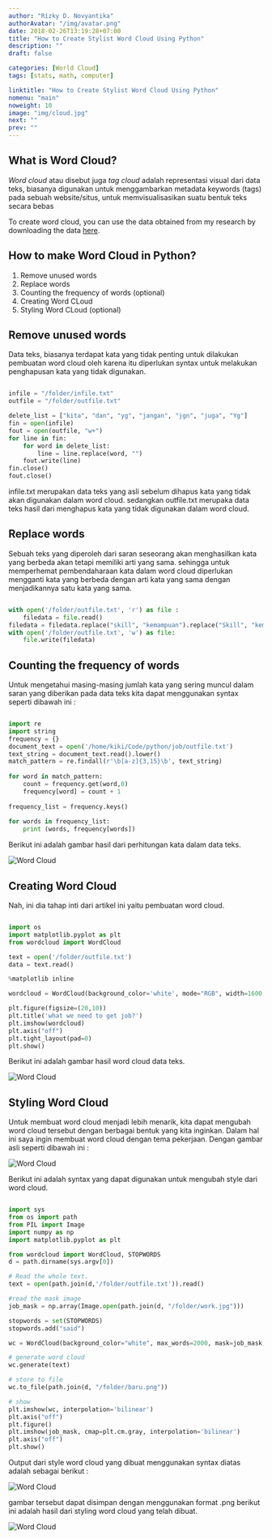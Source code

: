 ```yaml
---
author: "Rizky D. Novyantika"
authorAvatar: "/img/avatar.png"
date: 2018-02-26T13:19:28+07:00
title: "How to Create Stylist Word Cloud Using Python"
description: ""
draft: false

categories: [World Cloud]
tags: [stats, math, computer]

linktitle: "How to Create Stylist Word Cloud Using Python"
nomenu: "main"
noweight: 10
image: "img/cloud.jpg"
next: ""
prev: ""
---
```


## What is Word Cloud?

_Word cloud_ atau disebut juga _tag cloud_ adalah representasi visual dari data teks, biasanya digunakan untuk menggambarkan metadata keywords (tags) pada sebuah website/situs, untuk memvisualisasikan suatu bentuk teks secara bebas

To create word cloud, you can use the data obtained from my research by downloading the data [here](https://raw.githubusercontent.com/rizkynovyantika/marketingstrategies/master/word%20cloud%20/suggestion). 

## How to make Word Cloud in Python?

1. Remove unused words
2. Replace words
3. Counting the frequency of words (optional)
4. Creating Word CLoud
5. Styling Word CLoud (optional)

## Remove unused words

Data teks, biasanya terdapat kata yang tidak penting untuk dilakukan pembuatan word cloud oleh karena itu diperlukan syntax untuk melakukan penghapusan kata yang tidak digunakan. 

```python

infile = "/folder/infile.txt"
outfile = "/folder/outfile.txt"

delete_list = ["kita", "dan", "yg", "jangan", "jgn", "juga", "Yg"]
fin = open(infile)
fout = open(outfile, "w+")
for line in fin:
    for word in delete_list:
        line = line.replace(word, "")
    fout.write(line)
fin.close()
fout.close()

```

infile.txt merupakan data teks yang asli sebelum dihapus kata yang tidak akan digunakan dalam word cloud. sedangkan outfile.txt merupaka data teks hasil dari menghapus kata yang tidak digunakan dalam word cloud.

## Replace words

Sebuah teks yang diperoleh dari saran seseorang akan menghasilkan kata yang berbeda akan tetapi memiliki arti yang sama. sehingga untuk memperhemat pembendaharaan kata dalam word cloud diperlukan mengganti kata yang berbeda dengan arti kata yang sama dengan menjadikannya satu kata yang sama.

```python

with open('/folder/outfile.txt', 'r') as file :
    filedata = file.read()
filedata = filedata.replace("skill", "kemampuan").replace("Skill", "kemampuan").replace("skills", "kemampuan").replace("softskill", "kemampuan").replace("connection", "koneksi").replace("ipk", "IPK").replace("cv", "CV").replace("berdoa", "doa").replace("yg", " ").replace("communication", "komunikasi")
with open('/folder/outfile.txt', 'w') as file:
    file.write(filedata)

```


## Counting the frequency of words

Untuk mengetahui masing-masing jumlah kata yang sering muncul dalam saran yang diberikan pada data teks kita dapat menggunakan syntax seperti dibawah ini :

```python

import re
import string
frequency = {}
document_text = open('/home/kiki/Code/python/job/outfile.txt')
text_string = document_text.read().lower()
match_pattern = re.findall(r'\b[a-z]{3,15}\b', text_string)
 
for word in match_pattern:
    count = frequency.get(word,0)
    frequency[word] = count + 1
     
frequency_list = frequency.keys()
 
for words in frequency_list:
    print (words, frequency[words])

```

Berikut ini adalah gambar hasil dari perhitungan kata dalam data teks.

![Word Cloud](/images/create-stylist-word-cloud-using-python/1.png)

## Creating Word Cloud
Nah, ini dia tahap inti dari artikel ini yaitu pembuatan word cloud.

```python

import os
import matplotlib.pyplot as plt
from wordcloud import WordCloud

text = open('/folder/outfile.txt')
data = text.read()

%matplotlib inline

wordcloud = WordCloud(background_color='white', mode="RGB", width=1600, height=800).generate(data)

plt.figure(figsize=(20,10))
plt.title('what we need to get job?')
plt.imshow(wordcloud)
plt.axis("off")
plt.tight_layout(pad=0)
plt.show()

```
Berikut ini adalah gambar hasil word cloud data teks.

![Word Cloud](/images/create-stylist-word-cloud-using-python/2.png)


## Styling Word Cloud
Untuk membuat word cloud menjadi lebih menarik, kita dapat mengubah word cloud tersebut dengan berbagai bentuk yang kita inginkan. Dalam hal ini saya ingin membuat word cloud dengan tema pekerjaan. Dengan gambar asli seperti dibawah ini :

![Word Cloud](/images/create-stylist-word-cloud-using-python/3.png)
 
Berikut ini adalah syntax yang dapat digunakan untuk mengubah style dari word cloud.

```python

import sys
from os import path
from PIL import Image
import numpy as np
import matplotlib.pyplot as plt

from wordcloud import WordCloud, STOPWORDS
d = path.dirname(sys.argv[0])

# Read the whole text.
text = open(path.join(d,'/folder/outfile.txt')).read()

#read the mask image
job_mask = np.array(Image.open(path.join(d, "/folder/work.jpg")))

stopwords = set(STOPWORDS)
stopwords.add("said")

wc = WordCloud(background_color="white", max_words=2000, mask=job_mask, stopwords=stopwords)

# generate word cloud
wc.generate(text)

# store to file
wc.to_file(path.join(d, "/folder/baru.png"))

# show
plt.imshow(wc, interpolation='bilinear')
plt.axis("off")
plt.figure()
plt.imshow(job_mask, cmap=plt.cm.gray, interpolation='bilinear')
plt.axis("off")
plt.show()

```

Output dari style word cloud yang dibuat menggunakan syntax diatas adalah sebagai berikut :

![Word Cloud](/images/create-stylist-word-cloud-using-python/4.png)

gambar tersebut dapat disimpan dengan menggunakan format .png 
berikut ini adalah hasil dari styling word cloud yang telah dibuat.

![Word Cloud](/images/create-stylist-word-cloud-using-python/5.png)